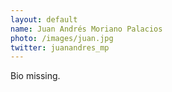 ```yaml
---
layout: default
name: Juan Andrés Moriano Palacios
photo: /images/juan.jpg
twitter: juanandres_mp
---
```


Bio missing.
